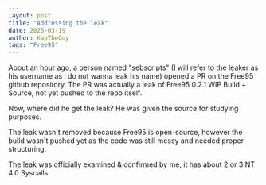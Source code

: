 ```yaml
---
layout: post
title: "Addressing the leak"
date: 2025-03-19
author: KapTheGuy
tags: "Free95"
---
```


About an hour ago, a person named "sebscripts" (I will refer to the leaker as his username as i do not wanna leak his name) opened a PR
on the Free95 github repository. The PR was actually a leak of Free95 0.2.1 WIP Build + Source, not yet pushed to the repo itself.

Now, where did he get the leak? He was given the source for studying purposes.

The leak wasn't removed because Free95 is open-source, however the build wasn't pushed yet as the code was still messy and needed proper
structuring.

The leak was officially examined & confirmed by me, it has about 2 or 3 NT 4.0 Syscalls.
